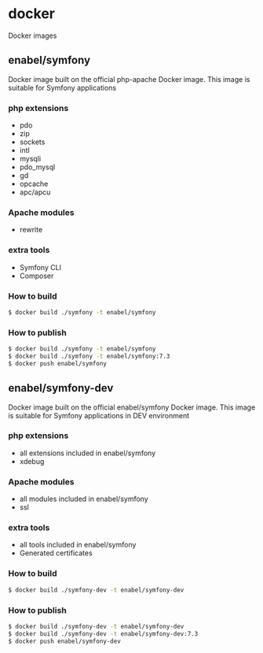 # docker
Docker images

## enabel/symfony
Docker image built on the official php-apache Docker image. 
This image is suitable for Symfony applications 

### php extensions
- pdo
- zip
- sockets
- intl
- mysqli
- pdo_mysql
- gd
- opcache
- apc/apcu

### Apache modules
- rewrite

### extra tools
- Symfony CLI
- Composer

### How to build
```bash 
$ docker build ./symfony -t enabel/symfony
```

### How to publish
```bash 
$ docker build ./symfony -t enabel/symfony
$ docker build ./symfony -t enabel/symfony:7.3
$ docker push enabel/symfony
```

## enabel/symfony-dev
Docker image built on the official enabel/symfony Docker image.
This image is suitable for Symfony applications in DEV environment

### php extensions
- all extensions included in enabel/symfony
- xdebug

### Apache modules
- all modules included in enabel/symfony
- ssl

### extra tools
- all tools included in enabel/symfony
- Generated certificates

### How to build
```bash 
$ docker build ./symfony-dev -t enabel/symfony-dev
```

### How to publish
```bash 
$ docker build ./symfony-dev -t enabel/symfony-dev
$ docker build ./symfony-dev -t enabel/symfony-dev:7.3
$ docker push enabel/symfony-dev
```
